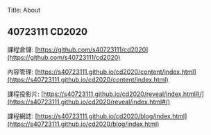 Title: About

## 40723111 CD2020

課程倉儲: [https://github.com/s40723111/cd2020](https://github.com/s40723111/cd2020)

內容管理: [https://s40723111.github.io/cd2020/content/index.html](https://s40723111.github.io/cd2020/content/index.html)

課程投影片: [https://s40723111.github.io/cd2020/reveal/index.html#/](https://s40723111.github.io/cd2020/reveal/index.html#/)

課程網誌: [https://s40723111.github.io/cd2020/blog/index.html](https://s40723111.github.io/cd2020/blog/index.html)








